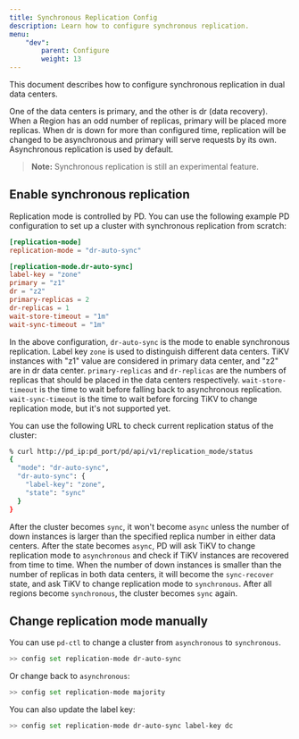 ```yaml
---
title: Synchronous Replication Config
description: Learn how to configure synchronous replication.
menu:
    "dev":
        parent: Configure
        weight: 13
---
```


This document describes how to configure synchronous replication in dual data centers.

One of the data centers is primary, and the other is dr (data recovery). When a Region has an odd number of replicas, primary will be placed more replicas. When dr is down for more than configured time, replication will be changed to be asynchronous and primary will serve requests by its own. Asynchronous replication is used by default.

> **Note:** Synchronous replication is still an experimental feature.

## Enable synchronous replication

Replication mode is controlled by PD. You can use the following example PD configuration to set up a cluster with synchronous replication from scratch:

```toml
[replication-mode]
replication-mode = "dr-auto-sync"

[replication-mode.dr-auto-sync]
label-key = "zone"
primary = "z1"
dr = "z2"
primary-replicas = 2
dr-replicas = 1
wait-store-timeout = "1m"
wait-sync-timeout = "1m"
```

In the above configuration, `dr-auto-sync` is the mode to enable synchronous replication. Label key `zone` is used to distinguish different data centers. TiKV instances with "z1" value are considered in primary data center, and "z2" are in dr data center. `primary-replicas` and `dr-replicas` are the numbers of replicas that should be placed in the data centers respectively. `wait-store-timeout` is the time to wait before falling back to asynchronous replication. `wait-sync-timeout` is the time to wait before forcing TiKV to change replication mode, but it's not supported yet.

You can use the following URL to check current replication status of the cluster:

```bash
% curl http://pd_ip:pd_port/pd/api/v1/replication_mode/status
{
  "mode": "dr-auto-sync",
  "dr-auto-sync": {
    "label-key": "zone",
    "state": "sync"
  }
}
```

After the cluster becomes `sync`, it won't become `async` unless the number of down instances is larger than the specified replica number in either data centers. After the state becomes `async`, PD will ask TiKV to change replication mode to `asynchronous` and check if TiKV instances are recovered from time to time. When the number of down instances is smaller than the number of replicas in both data centers, it will become the `sync-recover` state, and ask TiKV to change replication mode to `synchronous`. After all regions become `synchronous`, the cluster becomes `sync` again.

## Change replication mode manually

You can use `pd-ctl` to change a cluster from `asynchronous` to `synchronous`.

```bash
>> config set replication-mode dr-auto-sync
```

Or change back to `asynchronous`:

```bash
>> config set replication-mode majority
```

You can also update the label key:

```bash
>> config set replication-mode dr-auto-sync label-key dc
```
